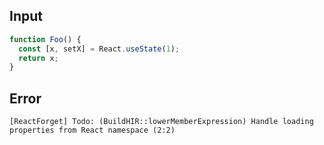 
## Input

```javascript
function Foo() {
  const [x, setX] = React.useState(1);
  return x;
}

```


## Error

```
[ReactForget] Todo: (BuildHIR::lowerMemberExpression) Handle loading properties from React namespace (2:2)
```
          
      